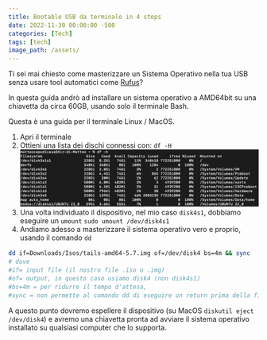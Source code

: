 ```yaml
---
title: Bootable USB da terminale in 4 steps
date: 2022-11-30 00:00:00 -500
categories: [Tech]
tags: [tech]
image_path: /assets/
--- 
```


Ti sei mai chiesto come masterizzare un Sistema Operativo nella tua USB senza usare tool automatici come [Rufus](https://rufus.ie/it/)?

In questa guida andrò ad installare un sistema operativo a AMD64bit su una chiavetta da circa 60GB, usando solo il terminale Bash.

Questa è una guida per il terminale Linux / MacOS.

1. Apri il terminale
2. Ottieni una lista dei dischi connessi con:
	`df -H`
![Pasted image 20221130112055.png](https://raw.githubusercontent.com/mcap0/mcap0.github.io/main/assets/Pasted%20image%2020221130112055.png)
3. Una volta individuato il dispositivo, nel mio caso `disk4s1`, dobbiamo eseguire un `umount`
	`sudo umount /dev/disk4s1`
4. Andiamo adesso a masterizzare il sistema operativo vero e proprio, usando il comando `dd`
```bash
dd if=Downloads/Isos/tails-amd64-5.7.img of=/dev/disk4 bs=4m && sync
# dove 
#if= input file (il nostro file .iso o .img)
#of= output, in questo caso usiamo disk4 (non disk4s1)
#bs=4m = per ridurre il tempo d'attesa, 
#sync = non permette al comando dd di eseguire un return prima della fine della scrittura su disco
```

A questo punto dovremo espellere il dispositivo (su MacOS `diskutil eject /dev/disk4`) e avremo una chiavetta pronta ad avviare il sistema operativo installato su qualsiasi computer che lo supporta.
